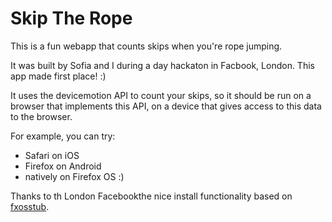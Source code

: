 # Skip The Rope

This is a fun webapp that counts skips when you're rope jumping.

It was built by Sofia and I during a day hackaton in Facbook, London. This app made first place! :)

It uses the devicemotion API to count your skips, so it should be run on a browser that implements this API, on a device that gives access to this data to the browser.

For example, you can try:

- Safari on iOS
- Firefox on Android
- natively on Firefox OS :)

Thanks to th London Facebookthe nice install functionality based on [fxosstub](https://github.com/Jaxo/fxosstub).

